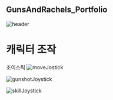 ## GunsAndRachels_Portfolio

![header](https://capsule-render.vercel.app/api?type=rounded&color=auto&height=300&section=header&text=Hong's%20Portfolio&fontSize=90)

# 캐릭터 조작

조이스틱
![moveJostick](https://github.com/HSH12345/GunsAndRachels_Portfolio/assets/124248037/fe5e23b1-9ef3-44f6-9723-cf7649248728)


![gunshotJoystick](https://github.com/HSH12345/GunsAndRachels_Portfolio/assets/124248037/2dfe97f6-ae6b-4b7e-980a-91619f164a10)


![skillJoystick](https://github.com/HSH12345/GunsAndRachels_Portfolio/assets/124248037/244ee2ba-b795-4f7e-9317-deab23fa2857)
